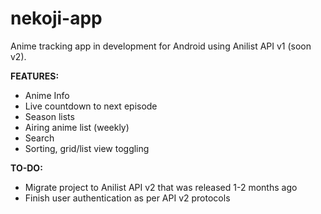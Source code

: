# nekoji-app
Anime tracking app in development for Android using Anilist API v1 (soon v2).

**FEATURES:**
- Anime Info
- Live countdown to next episode
- Season lists
- Airing anime list (weekly)
- Search
- Sorting, grid/list view toggling

**TO-DO:**
- Migrate project to Anilist API v2 that was released 1-2 months ago
- Finish user authentication as per API v2 protocols
